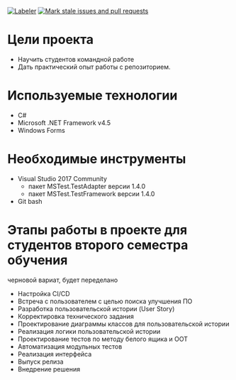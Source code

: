 [![Labeler](https://github.com/Students-of-the-city-of-Kostroma/Student-timetable/actions/workflows/label.yml/badge.svg)](https://github.com/Students-of-the-city-of-Kostroma/Student-timetable/actions/workflows/label.yml)
[![Mark stale issues and pull requests](https://github.com/Students-of-the-city-of-Kostroma/Student-timetable/actions/workflows/stale.yml/badge.svg)](https://github.com/Students-of-the-city-of-Kostroma/Student-timetable/actions/workflows/stale.yml)

# Цели проекта
- Научить студентов командной работе 
- Дать практический опыт работы с репозиторием.
# Используемые технологии
- C#
- Microsoft .NET Framework v4.5
- Windows Forms
# Необходимые инструменты
- Visual Studio 2017 Community
   - пакет MSTest.TestAdapter версии 1.4.0
   - пакет MSTest.TestFramework версии 1.4.0
- Git bash
# Этапы работы в проекте для студентов второго семестра обучения
черновой вариат, будет переделано
- Настройка CI/CD
- Встреча с пользователем с целью поиска улучшения ПО
- Разработка пользовательской истории (User Story)
- Корректировка технического задания
- Проектирование диаграммы классов для пользовательской истории
- Реализация логики пользовательской истории 
- Проектирование тестов по методу белого ящика и ООТ
- Автоматизация модульных тестов
- Реализация интерфейса
- Выпуск релиза
- Внедрение решения
